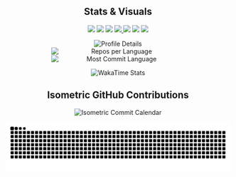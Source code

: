 <h2 align="center">Stats & Visuals</h2>

<p align="center">
  <img src="https://komarev.com/ghpvc/?username=mahdiglm" />
  <img src="https://img.shields.io/github/stars/mahdiglm?style=flat&label=Total%20Stars" />
  <img src="https://img.shields.io/github/followers/mahdiglm?style=flat&label=Followers" />
  <a href="https://github.com/mahdiglm?tab=repositories">
    <img src="https://img.shields.io/badge/GitHub-Repositories-blue?style=flat&labelColor=gray" />
  </a>
  <img src="https://img.shields.io/badge/Working%20on-DRAUGR-red?style=flat&labelColor=gray" />
  <img src="https://img.shields.io/badge/Website-Soon-lightgrey?style=flat&labelColor=gray" />
  <img src="https://img.shields.io/badge/Focus-Life-green?style=flat&labelColor=gray" />
</p>

<div align="center">
  <img src="https://github-profile-summary-cards.vercel.app/api/cards/profile-details?username=mahdiglm&theme=dracula" alt="Profile Details" style="max-width: 100%; width: 685px;">
</div>

<div align="center" style="display: flex; flex-wrap: wrap; justify-content: center;">
  <img src="http://github-profile-summary-cards.vercel.app/api/cards/repos-per-language?username=mahdiglm&theme=dracula&exclude=html,Gerber%20Image" alt="Repos per Language" style="max-width: 45%; min-width: 300px;" />
  <img src="http://github-profile-summary-cards.vercel.app/api/cards/most-commit-language?username=mahdiglm&theme=dracula&exclude=html,Gerber%20Image" alt="Most Commit Language" style="max-width: 45%; min-width: 300px;" />
</div>

<p align="center">
  <img src="https://wakatime.com/share/@7a7ce3db-bdae-4ce6-b96e-311394809036/a05ae90a-830b-4273-acbe-5b7bf96667ba.svg" alt="WakaTime Stats" width="685" />
</p>

<h2 align="center">Isometric GitHub Contributions</h2>

<p align="center">
  <img src="https://github.com/mahdiglm/mahdiglm/blob/main/isometric-commit-calendar.svg" alt="Isometric Commit Calendar" />
</p>


<p align="center">
  <picture>
    <source media="(prefers-color-scheme: dark)" srcset="https://raw.githubusercontent.com/mahdiglm/mahdiglm/output/github-contribution-grid-snake-dark.svg">
    <source media="(prefers-color-scheme: light)" srcset="https://raw.githubusercontent.com/mahdiglm/mahdiglm/output/github-contribution-grid-snake.svg">
    <img alt="GitHub Contribution Grid Snake Animation" src="https://raw.githubusercontent.com/mahdiglm/mahdiglm/output/github-contribution-grid-snake.svg">
  </picture>
</p>
